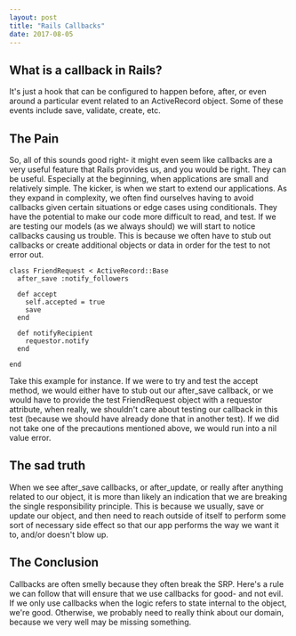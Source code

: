 ```yaml
---
layout: post
title: "Rails Callbacks"
date: 2017-08-05
---
```


## What is a callback in Rails?
It's just a hook that can be configured to happen before, after, or even around
a particular event related to an ActiveRecord object. Some of these events include
save, validate, create, etc.

## The Pain
So, all of this sounds good right- it might even seem like callbacks are a very
useful feature that Rails provides us, and you would be right. They can be useful.
Especially at the beginning, when applications are small and relatively simple.
The kicker, is when we start to extend our applications. As they expand in complexity,
we often find ourselves having to avoid callbacks given certain situations or
edge cases using conditionals. They have the potential to make our code more difficult to
read, and test. If we are testing our models (as we always should) we will start to
notice callbacks causing us trouble. This is because we often have to stub out callbacks
or create additional objects or data in order for the test to not error out.

```
class FriendRequest < ActiveRecord::Base
  after_save :notify_followers

  def accept
    self.accepted = true
    save
  end

  def notifyRecipient
    requestor.notify
  end

end
```

Take this example for instance. If we were to try and test the accept method, we
would either have to stub out our after_save callback, or we would have to provide
the test FriendRequest object with a requestor attribute, when really, we shouldn't
care about testing our callback in this test (because we should have already done that
in another test). If we did not take one of the precautions mentioned above, we would
run into a nil value error.

## The sad truth
When we see after_save callbacks, or after_update, or really after anything related to
our object, it is more than likely an indication that we are breaking the single
responsibility principle. This is because we usually, save or update our object, and
then need to reach outside of itself to perform some sort of necessary side effect
so that our app performs the way we want it to, and/or doesn't blow up.

## The Conclusion
Callbacks are often smelly because they often break the SRP. Here's a rule we can
follow that will ensure that we use callbacks for good- and not evil. If we only use
callbacks when the logic refers to state internal to the object, we're good. Otherwise,
we probably need to really think about our domain, because we very well may be missing
something.
